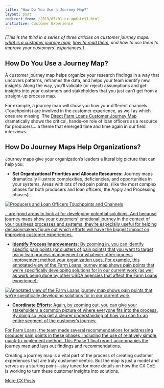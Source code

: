 ```yaml
---
title: "How Do You Use a Journey Map?"
layout: post
redirect_from: /2019/05/01-cx-update11.html
initiative: Customer Experience
---
```

<i>[This is the third in a series of three articles on customer journey maps: <a href="https://coe.gsa.gov/2019/04/17/cx-update-9.html">what is a customer journey map</a>, <a href="https://coe.gsa.gov/2019/04/24/cx-update-10.html">how to read them</a>, and how to use them to improve your customers’ experiences.]</i>

<h2>How Do You Use a Journey Map?</h2>
A customer journey map helps organize your research findings in a way that uncovers patterns, reframes the data, and helps your team identify new insights. Along the way, you’ll validate (or reject) assumptions and get insights into your customers and stakeholders that you just can’t get from a straight-up process map.

For example, a journey map will show you how your different channels (Touchpoints) are involved in the customer experience, as well as which ones are missing. The <a href="https://coe.gsa.gov/coe/farm-loans/index.html#journeymap">Direct Farm Loans Customer Journey Map</a> dramatically shows the critical, hands-on role of loan officers as a resource for producers… a theme that emerged time and time again in our field interviews.

<h2>How Do Journey Maps Help Organizations?</h2>

Journey maps give your organization’s leaders a literal big picture that can help you:

- **Set Organizational Priorities and Allocate Resources:** Journey maps dramatically illustrate complexities, deficiencies, and opportunities in your systems. Areas with lots of red pain points, (like the most complex phases for both producers and loan officers, the Apply and Processing phases)...

<a href="{{site.baseurl}}/images/process-improvement.jpg" target="_blank" rel="noopener noreferrer">
<img src="{{site.baseurl}}/images/process-improvement.jpg" alt="Producers and Loan Officers Touchpoints and Channels">

...are good areas to look at for developing potential solutions. And because journey maps show your customers’ emotional journey in the context of your business processes and systems, they’re especially useful for helping decisionmakers figure out which efforts will have the biggest impact on improving customer experiences.

- **Identify Process Improvements:** By zooming in, you can identify specific pain points (or clusters of pain points) that you want to target using lean process management or whatever other process improvement method your organization uses. For example, this annotated view of the Farm Loans journey map shows pain points that we’re specifically developing solutions for in our current work (as well as work being done by other USDA agencies that affect the Farm Loans experience): 

<a href="{{site.baseurl}}/images/annotated-version.jpg" target="_blank" rel="noopener noreferrer">
<img src="{{site.baseurl}}/images/annotated-version.jpg" alt="Annotated view of the Farm Loans journey map shows pain points that we’re specifically developing solutions for in our current work">

- **Coordinate Efforts:** Again, by zooming out, you can give your stakeholders a common picture of where everyone fits into the process. By doing so, you get a clearer understanding of how you can fix an entire segment of the customer’s journey.

For Farm Loans, the team made several recommendations for addressing producer pain points in these phases, including the use of relatively simple, quick-to-implement method. This <a href="https://coe.gsa.gov/docs/Findings-Volume-1-Farm-Loans-Final-Report.pdf">Phase 1 final report accompanies the journey map and lays out findings and recommendations</a>. 

Creating a journey map is a vital part of the process of creating customer experiences that are truly customer-centric. But the map is just a model and serves as a starting point—stay tuned for more details on how the CX CoE is working to turn these customer insights into solutions. 

<a href="{{site.baseurl}}/coe/customer-experience.html#coe-updates" class="usa-button">More CX Posts</a> 
